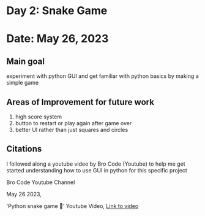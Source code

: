 # Day 2: Snake Game

# Date: May 26, 2023

## Main goal 
experiment with python GUI and get familiar with python basics by making a simple  game

## Areas of Improvement for future work 

1. high score system
2. button to restart or play again after game over
3. better UI rather than just squares and circles


## Citations

I followed along a youtube video by Bro Code (Youtube) to help me get started understanding how to use GUI in python for this specific project

Bro Code Youtube Channel

May 26 2023,

'Python snake game 🐍'
Youtube Video,
[Link to video](https://www.youtube.com/watch?v=bfRwxS5d0SI)